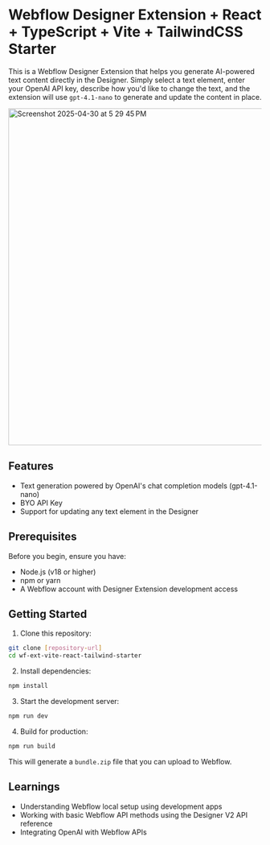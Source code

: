 # Webflow Designer Extension + React + TypeScript + Vite + TailwindCSS Starter
This is a Webflow Designer Extension that helps you generate AI-powered text content directly in the Designer. Simply select a text element, enter your OpenAI API key, describe how you'd like to change the text, and the extension will use `gpt-4.1-nano` to generate and update the content in place.

<img width="669" alt="Screenshot 2025-04-30 at 5 29 45 PM" src="https://github.com/user-attachments/assets/81f83122-ddbb-45c3-9ef2-4c15b1e469a4" />

## Features
- Text generation powered by OpenAI's chat completion models (gpt-4.1-nano)
- BYO API Key
- Support for updating any text element in the Designer

## Prerequisites
Before you begin, ensure you have:
- Node.js (v18 or higher)
- npm or yarn
- A Webflow account with Designer Extension development access

## Getting Started
1. Clone this repository:
```bash
git clone [repository-url]
cd wf-ext-vite-react-tailwind-starter
```

2. Install dependencies:
```bash
npm install
```

3. Start the development server:
```bash
npm run dev
```

4. Build for production:
```bash
npm run build
```
This will generate a `bundle.zip` file that you can upload to Webflow.

## Learnings
- Understanding Webflow local setup using development apps
- Working with basic Webflow API methods using the Designer V2 API reference
- Integrating OpenAI with Webflow APIs
